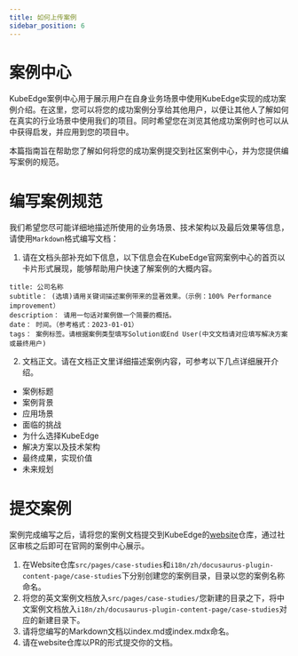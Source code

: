 ```yaml
---
title: 如何上传案例
sidebar_position: 6
---
```

# 案例中心

KubeEdge案例中心用于展示用户在自身业务场景中使用KubeEdge实现的成功案例介绍。在这里，您可以将您的成功案例分享给其他用户，以便让其他人了解如何在真实的行业场景中使用我们的项目。同时希望您在浏览其他成功案例时也可以从中获得启发，并应用到您的项目中。

本篇指南旨在帮助您了解如何将您的成功案例提交到社区案例中心，并为您提供编写案例的规范。

# 编写案例规范

我们希望您尽可能详细地描述所使用的业务场景、技术架构以及最后效果等信息，请使用`Markdown`格式编写文档：

1.  请在文档头部补充如下信息，以下信息会在KubeEdge官网案例中心的首页以卡片形式展现，能够帮助用户快速了解案例的大概内容。

```
title: 公司名称
subtitle： (选填)请用关键词描述案例带来的显著效果。（示例：100% Performance improvement）
description： 请用一句话对案例做一个简要的概括。
date： 时间。（参考格式：2023-01-01）
tags： 案例标签。请根据案例类型填写Solution或End User(中文文档请对应填写解决方案或最终用户)
```

2.  文档正文。请在文档正文里详细描述案例内容，可参考以下几点详细展开介绍。

- 案例标题
- 案例背景
- 应用场景
- 面临的挑战
- 为什么选择KubeEdge
- 解决方案以及技术架构
- 最终成果，实现价值
- 未来规划

# 提交案例

案例完成编写之后，请将您的案例文档提交到KubeEdge的[website](https://github.com/kubeedge/website)仓库，通过社区审核之后即可在官网的案例中心展示。

1.  在Website仓库`src/pages/case-studies`和`i18n/zh/docusaurus-plugin-content-page/case-studies`下分别创建您的案例目录，目录以您的案例名称命名。
2.  将您的英文案例文档放入`src/pages/case-studies/`您新建的目录之下，将中文案例文档放入`i18n/zh/docusaurus-plugin-content-page/case-studies`对应的新建目录下。
3.  请将您编写的Markdown文档以index.md或index.mdx命名。
4.  请在website仓库以PR的形式提交你的文档。
